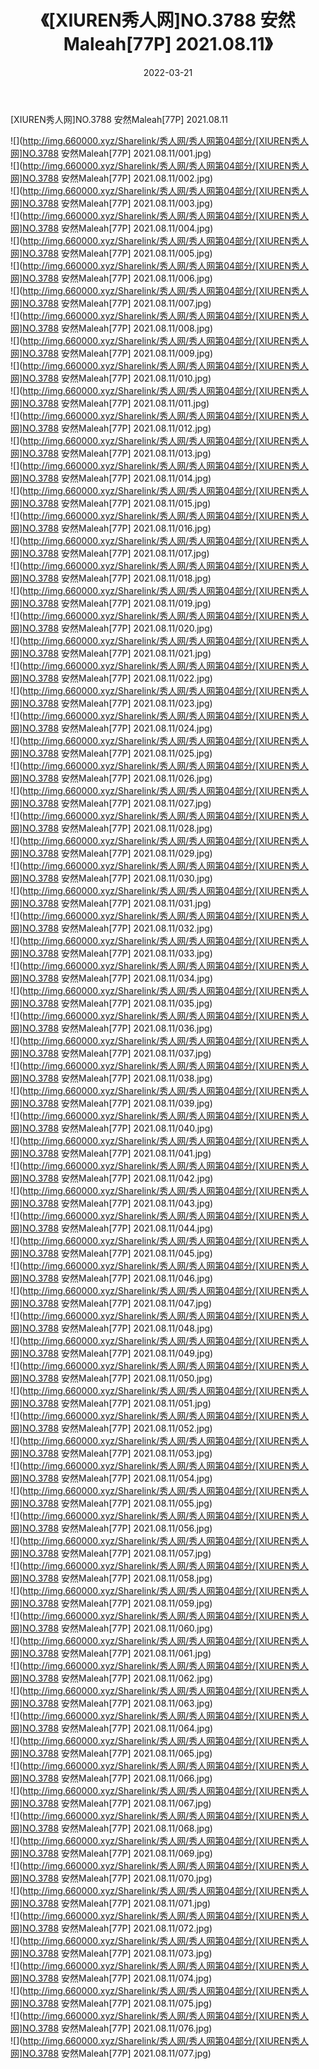 ﻿---
layout: post
title:  《[XIUREN秀人网]NO.3788 安然Maleah[77P] 2021.08.11》
date:   2022-03-21
img: http://img.660000.xyz/Sharelink/秀人网/秀人网第04部分/[XIUREN秀人网]NO.3788 安然Maleah[77P] 2021.08.11/000.jpg
categories: [美女, 清纯, 唯美]
---

[XIUREN秀人网]NO.3788 安然Maleah[77P] 2021.08.11

 ![](http://img.660000.xyz/Sharelink/秀人网/秀人网第04部分/[XIUREN秀人网]NO.3788 安然Maleah[77P] 2021.08.11/001.jpg) <br>![](http://img.660000.xyz/Sharelink/秀人网/秀人网第04部分/[XIUREN秀人网]NO.3788 安然Maleah[77P] 2021.08.11/002.jpg) <br>![](http://img.660000.xyz/Sharelink/秀人网/秀人网第04部分/[XIUREN秀人网]NO.3788 安然Maleah[77P] 2021.08.11/003.jpg) <br>![](http://img.660000.xyz/Sharelink/秀人网/秀人网第04部分/[XIUREN秀人网]NO.3788 安然Maleah[77P] 2021.08.11/004.jpg) <br>![](http://img.660000.xyz/Sharelink/秀人网/秀人网第04部分/[XIUREN秀人网]NO.3788 安然Maleah[77P] 2021.08.11/005.jpg) <br>![](http://img.660000.xyz/Sharelink/秀人网/秀人网第04部分/[XIUREN秀人网]NO.3788 安然Maleah[77P] 2021.08.11/006.jpg) <br>![](http://img.660000.xyz/Sharelink/秀人网/秀人网第04部分/[XIUREN秀人网]NO.3788 安然Maleah[77P] 2021.08.11/007.jpg) <br>![](http://img.660000.xyz/Sharelink/秀人网/秀人网第04部分/[XIUREN秀人网]NO.3788 安然Maleah[77P] 2021.08.11/008.jpg) <br>![](http://img.660000.xyz/Sharelink/秀人网/秀人网第04部分/[XIUREN秀人网]NO.3788 安然Maleah[77P] 2021.08.11/009.jpg) <br>![](http://img.660000.xyz/Sharelink/秀人网/秀人网第04部分/[XIUREN秀人网]NO.3788 安然Maleah[77P] 2021.08.11/010.jpg) <br>![](http://img.660000.xyz/Sharelink/秀人网/秀人网第04部分/[XIUREN秀人网]NO.3788 安然Maleah[77P] 2021.08.11/011.jpg) <br>![](http://img.660000.xyz/Sharelink/秀人网/秀人网第04部分/[XIUREN秀人网]NO.3788 安然Maleah[77P] 2021.08.11/012.jpg) <br>![](http://img.660000.xyz/Sharelink/秀人网/秀人网第04部分/[XIUREN秀人网]NO.3788 安然Maleah[77P] 2021.08.11/013.jpg) <br>![](http://img.660000.xyz/Sharelink/秀人网/秀人网第04部分/[XIUREN秀人网]NO.3788 安然Maleah[77P] 2021.08.11/014.jpg) <br>![](http://img.660000.xyz/Sharelink/秀人网/秀人网第04部分/[XIUREN秀人网]NO.3788 安然Maleah[77P] 2021.08.11/015.jpg) <br>![](http://img.660000.xyz/Sharelink/秀人网/秀人网第04部分/[XIUREN秀人网]NO.3788 安然Maleah[77P] 2021.08.11/016.jpg) <br>![](http://img.660000.xyz/Sharelink/秀人网/秀人网第04部分/[XIUREN秀人网]NO.3788 安然Maleah[77P] 2021.08.11/017.jpg) <br>![](http://img.660000.xyz/Sharelink/秀人网/秀人网第04部分/[XIUREN秀人网]NO.3788 安然Maleah[77P] 2021.08.11/018.jpg) <br>![](http://img.660000.xyz/Sharelink/秀人网/秀人网第04部分/[XIUREN秀人网]NO.3788 安然Maleah[77P] 2021.08.11/019.jpg) <br>![](http://img.660000.xyz/Sharelink/秀人网/秀人网第04部分/[XIUREN秀人网]NO.3788 安然Maleah[77P] 2021.08.11/020.jpg) <br>![](http://img.660000.xyz/Sharelink/秀人网/秀人网第04部分/[XIUREN秀人网]NO.3788 安然Maleah[77P] 2021.08.11/021.jpg) <br>![](http://img.660000.xyz/Sharelink/秀人网/秀人网第04部分/[XIUREN秀人网]NO.3788 安然Maleah[77P] 2021.08.11/022.jpg) <br>![](http://img.660000.xyz/Sharelink/秀人网/秀人网第04部分/[XIUREN秀人网]NO.3788 安然Maleah[77P] 2021.08.11/023.jpg) <br>![](http://img.660000.xyz/Sharelink/秀人网/秀人网第04部分/[XIUREN秀人网]NO.3788 安然Maleah[77P] 2021.08.11/024.jpg) <br>![](http://img.660000.xyz/Sharelink/秀人网/秀人网第04部分/[XIUREN秀人网]NO.3788 安然Maleah[77P] 2021.08.11/025.jpg) <br>![](http://img.660000.xyz/Sharelink/秀人网/秀人网第04部分/[XIUREN秀人网]NO.3788 安然Maleah[77P] 2021.08.11/026.jpg) <br>![](http://img.660000.xyz/Sharelink/秀人网/秀人网第04部分/[XIUREN秀人网]NO.3788 安然Maleah[77P] 2021.08.11/027.jpg) <br>![](http://img.660000.xyz/Sharelink/秀人网/秀人网第04部分/[XIUREN秀人网]NO.3788 安然Maleah[77P] 2021.08.11/028.jpg) <br>![](http://img.660000.xyz/Sharelink/秀人网/秀人网第04部分/[XIUREN秀人网]NO.3788 安然Maleah[77P] 2021.08.11/029.jpg) <br>![](http://img.660000.xyz/Sharelink/秀人网/秀人网第04部分/[XIUREN秀人网]NO.3788 安然Maleah[77P] 2021.08.11/030.jpg) <br>![](http://img.660000.xyz/Sharelink/秀人网/秀人网第04部分/[XIUREN秀人网]NO.3788 安然Maleah[77P] 2021.08.11/031.jpg) <br>![](http://img.660000.xyz/Sharelink/秀人网/秀人网第04部分/[XIUREN秀人网]NO.3788 安然Maleah[77P] 2021.08.11/032.jpg) <br>![](http://img.660000.xyz/Sharelink/秀人网/秀人网第04部分/[XIUREN秀人网]NO.3788 安然Maleah[77P] 2021.08.11/033.jpg) <br>![](http://img.660000.xyz/Sharelink/秀人网/秀人网第04部分/[XIUREN秀人网]NO.3788 安然Maleah[77P] 2021.08.11/034.jpg) <br>![](http://img.660000.xyz/Sharelink/秀人网/秀人网第04部分/[XIUREN秀人网]NO.3788 安然Maleah[77P] 2021.08.11/035.jpg) <br>![](http://img.660000.xyz/Sharelink/秀人网/秀人网第04部分/[XIUREN秀人网]NO.3788 安然Maleah[77P] 2021.08.11/036.jpg) <br>![](http://img.660000.xyz/Sharelink/秀人网/秀人网第04部分/[XIUREN秀人网]NO.3788 安然Maleah[77P] 2021.08.11/037.jpg) <br>![](http://img.660000.xyz/Sharelink/秀人网/秀人网第04部分/[XIUREN秀人网]NO.3788 安然Maleah[77P] 2021.08.11/038.jpg) <br>![](http://img.660000.xyz/Sharelink/秀人网/秀人网第04部分/[XIUREN秀人网]NO.3788 安然Maleah[77P] 2021.08.11/039.jpg) <br>![](http://img.660000.xyz/Sharelink/秀人网/秀人网第04部分/[XIUREN秀人网]NO.3788 安然Maleah[77P] 2021.08.11/040.jpg) <br>![](http://img.660000.xyz/Sharelink/秀人网/秀人网第04部分/[XIUREN秀人网]NO.3788 安然Maleah[77P] 2021.08.11/041.jpg) <br>![](http://img.660000.xyz/Sharelink/秀人网/秀人网第04部分/[XIUREN秀人网]NO.3788 安然Maleah[77P] 2021.08.11/042.jpg) <br>![](http://img.660000.xyz/Sharelink/秀人网/秀人网第04部分/[XIUREN秀人网]NO.3788 安然Maleah[77P] 2021.08.11/043.jpg) <br>![](http://img.660000.xyz/Sharelink/秀人网/秀人网第04部分/[XIUREN秀人网]NO.3788 安然Maleah[77P] 2021.08.11/044.jpg) <br>![](http://img.660000.xyz/Sharelink/秀人网/秀人网第04部分/[XIUREN秀人网]NO.3788 安然Maleah[77P] 2021.08.11/045.jpg) <br>![](http://img.660000.xyz/Sharelink/秀人网/秀人网第04部分/[XIUREN秀人网]NO.3788 安然Maleah[77P] 2021.08.11/046.jpg) <br>![](http://img.660000.xyz/Sharelink/秀人网/秀人网第04部分/[XIUREN秀人网]NO.3788 安然Maleah[77P] 2021.08.11/047.jpg) <br>![](http://img.660000.xyz/Sharelink/秀人网/秀人网第04部分/[XIUREN秀人网]NO.3788 安然Maleah[77P] 2021.08.11/048.jpg) <br>![](http://img.660000.xyz/Sharelink/秀人网/秀人网第04部分/[XIUREN秀人网]NO.3788 安然Maleah[77P] 2021.08.11/049.jpg) <br>![](http://img.660000.xyz/Sharelink/秀人网/秀人网第04部分/[XIUREN秀人网]NO.3788 安然Maleah[77P] 2021.08.11/050.jpg) <br>![](http://img.660000.xyz/Sharelink/秀人网/秀人网第04部分/[XIUREN秀人网]NO.3788 安然Maleah[77P] 2021.08.11/051.jpg) <br>![](http://img.660000.xyz/Sharelink/秀人网/秀人网第04部分/[XIUREN秀人网]NO.3788 安然Maleah[77P] 2021.08.11/052.jpg) <br>![](http://img.660000.xyz/Sharelink/秀人网/秀人网第04部分/[XIUREN秀人网]NO.3788 安然Maleah[77P] 2021.08.11/053.jpg) <br>![](http://img.660000.xyz/Sharelink/秀人网/秀人网第04部分/[XIUREN秀人网]NO.3788 安然Maleah[77P] 2021.08.11/054.jpg) <br>![](http://img.660000.xyz/Sharelink/秀人网/秀人网第04部分/[XIUREN秀人网]NO.3788 安然Maleah[77P] 2021.08.11/055.jpg) <br>![](http://img.660000.xyz/Sharelink/秀人网/秀人网第04部分/[XIUREN秀人网]NO.3788 安然Maleah[77P] 2021.08.11/056.jpg) <br>![](http://img.660000.xyz/Sharelink/秀人网/秀人网第04部分/[XIUREN秀人网]NO.3788 安然Maleah[77P] 2021.08.11/057.jpg) <br>![](http://img.660000.xyz/Sharelink/秀人网/秀人网第04部分/[XIUREN秀人网]NO.3788 安然Maleah[77P] 2021.08.11/058.jpg) <br>![](http://img.660000.xyz/Sharelink/秀人网/秀人网第04部分/[XIUREN秀人网]NO.3788 安然Maleah[77P] 2021.08.11/059.jpg) <br>![](http://img.660000.xyz/Sharelink/秀人网/秀人网第04部分/[XIUREN秀人网]NO.3788 安然Maleah[77P] 2021.08.11/060.jpg) <br>![](http://img.660000.xyz/Sharelink/秀人网/秀人网第04部分/[XIUREN秀人网]NO.3788 安然Maleah[77P] 2021.08.11/061.jpg) <br>![](http://img.660000.xyz/Sharelink/秀人网/秀人网第04部分/[XIUREN秀人网]NO.3788 安然Maleah[77P] 2021.08.11/062.jpg) <br>![](http://img.660000.xyz/Sharelink/秀人网/秀人网第04部分/[XIUREN秀人网]NO.3788 安然Maleah[77P] 2021.08.11/063.jpg) <br>![](http://img.660000.xyz/Sharelink/秀人网/秀人网第04部分/[XIUREN秀人网]NO.3788 安然Maleah[77P] 2021.08.11/064.jpg) <br>![](http://img.660000.xyz/Sharelink/秀人网/秀人网第04部分/[XIUREN秀人网]NO.3788 安然Maleah[77P] 2021.08.11/065.jpg) <br>![](http://img.660000.xyz/Sharelink/秀人网/秀人网第04部分/[XIUREN秀人网]NO.3788 安然Maleah[77P] 2021.08.11/066.jpg) <br>![](http://img.660000.xyz/Sharelink/秀人网/秀人网第04部分/[XIUREN秀人网]NO.3788 安然Maleah[77P] 2021.08.11/067.jpg) <br>![](http://img.660000.xyz/Sharelink/秀人网/秀人网第04部分/[XIUREN秀人网]NO.3788 安然Maleah[77P] 2021.08.11/068.jpg) <br>![](http://img.660000.xyz/Sharelink/秀人网/秀人网第04部分/[XIUREN秀人网]NO.3788 安然Maleah[77P] 2021.08.11/069.jpg) <br>![](http://img.660000.xyz/Sharelink/秀人网/秀人网第04部分/[XIUREN秀人网]NO.3788 安然Maleah[77P] 2021.08.11/070.jpg) <br>![](http://img.660000.xyz/Sharelink/秀人网/秀人网第04部分/[XIUREN秀人网]NO.3788 安然Maleah[77P] 2021.08.11/071.jpg) <br>![](http://img.660000.xyz/Sharelink/秀人网/秀人网第04部分/[XIUREN秀人网]NO.3788 安然Maleah[77P] 2021.08.11/072.jpg) <br>![](http://img.660000.xyz/Sharelink/秀人网/秀人网第04部分/[XIUREN秀人网]NO.3788 安然Maleah[77P] 2021.08.11/073.jpg) <br>![](http://img.660000.xyz/Sharelink/秀人网/秀人网第04部分/[XIUREN秀人网]NO.3788 安然Maleah[77P] 2021.08.11/074.jpg) <br>![](http://img.660000.xyz/Sharelink/秀人网/秀人网第04部分/[XIUREN秀人网]NO.3788 安然Maleah[77P] 2021.08.11/075.jpg) <br>![](http://img.660000.xyz/Sharelink/秀人网/秀人网第04部分/[XIUREN秀人网]NO.3788 安然Maleah[77P] 2021.08.11/076.jpg) <br>![](http://img.660000.xyz/Sharelink/秀人网/秀人网第04部分/[XIUREN秀人网]NO.3788 安然Maleah[77P] 2021.08.11/077.jpg) <br>
